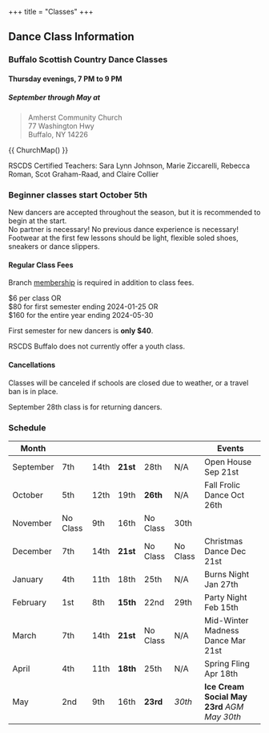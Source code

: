 +++
title = "Classes"
+++


## Dance Class Information

### Buffalo Scottish Country Dance Classes

#### Thursday evenings, 7 PM to 9 PM

##### September through May at

> Amherst Community Church  
> 77 Washington Hwy  
> Buffalo, NY 14226

{{ ChurchMap() }}

RSCDS Certified Teachers: Sara Lynn Johnson, Marie Ziccarelli, Rebecca Roman, Scot Graham-Raad, and Claire Collier

### Beginner classes start October 5th

New dancers are accepted throughout the season, but it is recommended to begin at the start.  
No partner is necessary!  No previous dance experience is necessary!  
Footwear at the first few lessons should be light, flexible soled shoes, sneakers or dance slippers.  

#### Regular Class Fees

Branch [membership](../membership/) is required in addition to class fees.

$6 per class OR  
$80 for first semester ending 2024-01-25 OR  
$160 for the entire year ending 2024-05-30

First semester for new dancers is **only $40**.

RSCDS Buffalo does not currently offer a youth class.

#### Cancellations

Classes will be canceled if schools are closed due to weather, or a travel ban is in place.

September 28th class is for returning dancers.

### Schedule

Month     |          |      |          |          |          | Events
----------|----------|------|----------|----------|----------|----------------------------------------------
September | 7th      | 14th | **21st** | 28th     | N/A      | Open House Sep 21st
October   | 5th      | 12th | 19th     | **26th** | N/A      | Fall Frolic Dance Oct 26th
November  | No Class | 9th  | 16th     | No Class | 30th     |
December  | 7th      | 14th | **21st** | No Class | No Class | Christmas Dance Dec 21st
January   | 4th      | 11th | 18th     | 25th     | N/A      | Burns Night Jan 27th
February  | 1st      | 8th  | **15th** | 22nd     | 29th     | Party Night Feb 15th
March     | 7th      | 14th | **21st** | No Class | N/A      | Mid-Winter Madness Dance Mar 21st
April     | 4th      | 11th | **18th** | 25th     | N/A      | Spring Fling Apr 18th
May       | 2nd      | 9th  | 16th     | **23rd** | *30th*   | **Ice Cream Social May 23rd** *AGM May 30th*
